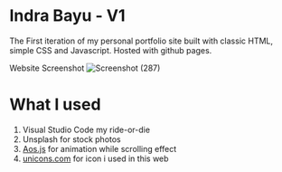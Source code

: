# Indra Bayu - V1
The First iteration of my personal portfolio site built with classic HTML, simple CSS and Javascript. Hosted with github pages.

Website Screenshot
![Screenshot (287)](https://github.com/Renocalvo/V1/assets/148413375/a92024bc-5cde-4632-b220-df6fa7fd77a5)


# What I used
1. Visual Studio Code my ride-or-die
2. Unsplash for stock photos
3. [Aos.js](https://unpkg.com/scrollreveal) for animation while scrolling effect
4. [unicons.com](https://unicons.iconscout.com/release/v4.0.8/css/line.css) for icon i used in this web
